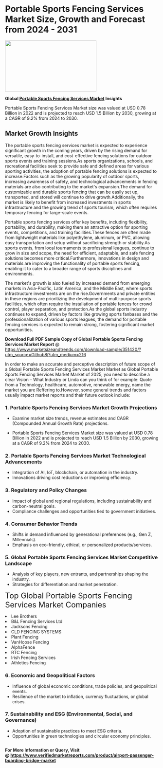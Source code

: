 <H1>Portable Sports Fencing Services Market Size, Growth and Forecast from 2024 - 2031</H1><img class="aligncenter size-medium wp-image-584254" src="https://thirdeyenews.in/wp-content/uploads/2024/09/Global-Market-Research-300x168.jpeg" alt="" width="300" height="168" /><p><strong>Global&nbsp;<a href="https://www.marketsizeandtrends.com/download-sample/351420/?utm_source=Github8j?utm_medium=216">Portable Sports Fencing Services Market</a> Insights</strong></p><p>Portable Sports Fencing Services Market size was valued at USD 0.78 Billion in 2022 and is projected to reach USD 1.5 Billion by 2030, growing at a CAGR of 9.2% from 2024 to 2030.</p><p><h2>Market Growth Insights</h2> <p>The portable sports fencing services market is expected to experience significant growth in the coming years, driven by the rising demand for versatile, easy-to-install, and cost-effective fencing solutions for outdoor sports events and training sessions.As sports organizations, schools, and recreational facilities seek to provide safe and defined areas for various sporting activities, the adoption of portable fencing solutions is expected to increase.Factors such as the growing popularity of outdoor sports, increasing awareness of safety, and technological advancements in fencing materials are also contributing to the market's expansion.The demand for customizable and durable sports fencing that can be easily set up, transported, and stored will continue to drive growth.Additionally, the market is likely to benefit from increased investments in sports infrastructure and the growing trend of sports tourism, which often requires temporary fencing for large-scale events.</p> <p>Portable sports fencing services offer key benefits, including flexibility, portability, and durability, making them an attractive option for sporting events, competitions, and training facilities.These fences are often made from lightweight materials like polyethylene, aluminum, or PVC, allowing easy transportation and setup without sacrificing strength or stability.As sports events, from local tournaments to professional leagues, continue to grow in size and scope, the need for efficient, adaptable, and safe fencing solutions becomes more critical.Furthermore, innovations in design and materials are improving the functionality of portable sports fencing, enabling it to cater to a broader range of sports disciplines and environments.</p> <p>The market's growth is also fueled by increased demand from emerging markets in Asia-Pacific, Latin America, and the Middle East, where sports infrastructure investments are on the rise.Governments and private entities in these regions are prioritizing the development of multi-purpose sports facilities, which often require the installation of portable fences for crowd control, player separation, and protection.As the global sports industry continues to expand, driven by factors like growing sports fanbases and the professionalization of various sports leagues, the demand for portable fencing services is expected to remain strong, fostering significant market opportunities.</p> <p><span class=""><strong>Download Full PDF Sample Copy of Global Portable Sports Fencing Services Market Report</strong> @ <a href="https://www.marketsizeandtrends.com/download-sample/351420/?utm_source=Github8j?utm_medium=216" target="_blank">https://www.marketsizeandtrends.com/download-sample/351420/?utm_source=Github8j?utm_medium=216</a></span></p><p>In order to make an accurate and perceptive description of future scope of a Global&nbsp;Portable Sports Fencing Services Market Market as Global&nbsp;Portable Sports Fencing Services Market Market of 2025, you need to describe a clear Vision &ndash; What Industry or Linda can you think of for example: Quote from a Technology, healthcare, automotive, renewable energy, name the market you are Reffering to.However, some general trends and factors usually impact market reports and their future outlook include:</p><h3>1.&nbsp;<strong>Portable Sports Fencing Services Market Growth Projections</strong></h3><ul><li>Examine market size trends, revenue estimates and CAGR (Compounded Annual Growth Rate) projections.</li><li><p>Portable Sports Fencing Services Market size was valued at USD 0.78 Billion in 2022 and is projected to reach USD 1.5 Billion by 2030, growing at a CAGR of 9.2% from 2024 to 2030.</p></li></ul><h3>2.&nbsp;<strong>Portable Sports Fencing Services Market Technological Advancements</strong></h3><ul><li>Integration of AI, IoT, blockchain, or automation in the industry.</li><li>Innovations driving cost reductions or improving efficiency.</li></ul><h3>3.&nbsp;<strong>Regulatory and Policy Changes</strong></h3><ul><li>Impact of global and regional regulations, including sustainability and carbon-neutral goals.</li><li>Compliance challenges and opportunities tied to government initiatives.</li></ul><h3>4.&nbsp;<strong>Consumer Behavior Trends</strong></h3><ul><li>Shifts in demand influenced by generational preferences (e.g., Gen Z, Millennials).</li><li>Emphasis on eco-friendly, ethical, or personalized products/services.</li></ul><h3>5.&nbsp;<strong>Global Portable Sports Fencing Services Market Competitive Landscape</strong></h3><ul><li>Analysis of key players, new entrants, and partnerships shaping the industry.</li><li>Strategies for differentiation and market penetration.</li></ul><p data-pm-slice="1 1 []"><span style="color: inherit; font-family: inherit; font-size: 25px;">Top Global Portable Sports Fencing Services Market Companies</span></p><div class="" data-test-id=""><p><li>Lee Brothers</li><li> B&L Fencing Services Ltd</li><li> Jacksons Fencing</li><li> CLD FENCING SYSTEMS</li><li> Plant Fencing</li><li> VanHoose Fencing</li><li> AlphaFence</li><li> RTC Fencing</li><li> Irish Fencing Services</li><li> Athletics Fencing</li></p></div><h3>6.&nbsp;<strong>Economic and Geopolitical Factors</strong></h3><ul><li>Influence of global economic conditions, trade policies, and geopolitical events.</li><li>Resilience of the market to inflation, currency fluctuations, or global crises.</li></ul><h3>7.&nbsp;<strong>Sustainability and ESG (Environmental, Social, and Governance)</strong></h3><ul><li>Adoption of sustainable practices to meet ESG criteria.</li><li>Opportunities in green technologies and circular economy principles.</li></ul><h2><strong style="font-size: 14px;">For More Information or Query, Visit @&nbsp;</strong><a style="background-color: #ffffff; font-size: 14px;" href="https://www.marketsizeandtrends.com/report/portable-sports-fencing-services-market/" target="_blank">https://www.verifiedmarketreports.com/product/airport-passenger-boarding-bridge-market</a></h2>